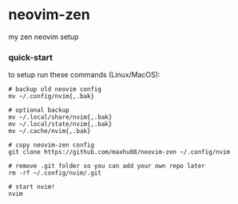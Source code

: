 # neovim-zen

my zen neovim setup 

### quick-start

to setup run these commands (Linux/MacOS):

```shell
# backup old neovim config
mv ~/.config/nvim{,.bak}

# optional backup
mv ~/.local/share/nvim{,.bak}
mv ~/.local/state/nvim{,.bak}
mv ~/.cache/nvim{,.bak}

# copy neovim-zen config
git clone https://github.com/maxhu08/neovim-zen ~/.config/nvim

# remove .git folder so you can add your own repo later
rm -rf ~/.config/nvim/.git

# start nvim!
nvim
```
